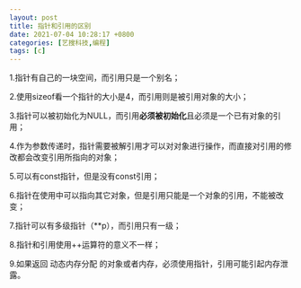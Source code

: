 ```yaml
---
layout: post
title: 指针和引用的区别
date: 2021-07-04 10:28:17 +0800
categories: [艺搜科技,编程]
tags: [c]
---
```


1.指针有自己的一块空间，而引用只是一个别名；

2.使用sizeof看一个指针的大小是4，而引用则是被引用对象的大小；

3.指针可以被初始化为NULL，而引用**必须被初始化**且必须是一个已有对象的引用；

4.作为参数传递时，指针需要被解引用才可以对对象进行操作，而直接对引用的修改都会改变引用所指向的对象；

5.可以有const指针，但是没有const引用；

6.指针在使用中可以指向其它对象，但是引用只能是一个对象的引用，不能被改变；

7.指针可以有多级指针（**p），而引用只有一级；

8.指针和引用使用++运算符的意义不一样；

9.如果返回 动态内存分配 的对象或者内存，必须使用指针，引用可能引起内存泄露。
